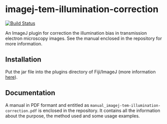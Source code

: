# imagej-tem-illumination-correction

[![Build Status](https://travis-ci.org/IES-HelmholtzZentrumMunchen/imagej-tem-illumination-correction.svg?branch=master)](https://travis-ci.org/IES-HelmholtzZentrumMunchen/imagej-tem-illumination-correction)

An ImageJ plugin for correction the illumination bias in transmission electron microscopy images. See the manual enclosed in the repository for more information.

## Installation

Put the jar file into the plugins directory of Fiji/ImageJ (more information [here](https://imagej.net/Installing_3rd_party_plugins)).

## Documentation

A manual in PDF formant and entitled as `manual_imagej-tem-illumination-correction.pdf` is enclosed in the repository. It contains all the information about the purpose, the method used and some usage examples.

